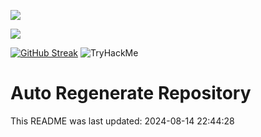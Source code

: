 ![](https://komarev.com/ghpvc/?username=rhshourav&color=03fca9) 

<img src="https://github-readme-stats.vercel.app/api/top-langs/?username=rhshourav&size_weight=0.0010&count_weight=0.6&theme=dracula&border_color=03fca9&langs_count=10&card_width=320&layout=pie">

[![GitHub Streak](https://streak-stats.demolab.com?user=rhshourav&theme=nordfox&hide_border=true&border_radius=4.6&exclude_days=Fri&card_width=320)](https://git.io/streak-stats)
 ![TryHackMe](https://tryhackme.com/badge/533634)
# Auto Regenerate Repository

This README was last updated: 2024-08-14 22:44:28
